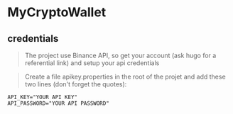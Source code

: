 # MyCryptoWallet  
  
## credentials  
> The project use Binance API, so get your account (ask hugo for a referential link) and setup your api credentials

> Create a file apikey.properties in the root of the projet and add these two lines (don't forget the quotes):  
 ```
API_KEY="YOUR API KEY" 
API_PASSWORD="YOUR API PASSWORD"
```
